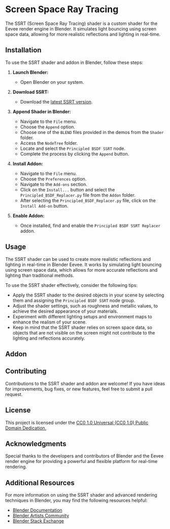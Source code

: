 # Screen Space Ray Tracing
The SSRT (Screen Space Ray Tracing) shader is a custom shader for the Eevee render engine in Blender. It simulates light bouncing using screen space data, allowing for more realistic reflections and lighting in real-time.

## Installation
To use the SSRT shader and addon in Blender, follow these steps:

1. **Launch Blender:**
   - Open Blender on your system.

2. **Download SSRT:**
   - Download the [latest SSRT version](https://github.com/PedroPLopes1/SSRT/releases).

4. **Append Shader in Blender:**
   - Navigate to the `File` menu.
   - Choose the `Append` option.
   - Choose one of the `BLEND` files provided in the demos from the `Shader` folder.
   - Access the `NodeTree` folder.
   - Locate and select the `Principled BSDF SSRT` node.
   - Complete the process by clicking the `Append` button.

5. **Install Addon:**
   - Navigate to the `File` menu.
   - Choose the `Preferences` option.
   - Navigate to the `Add-ons` section.
   - Click on the `Install...` button and select the `Principled_BSDF_Replacer.py` file from the `Addon` folder.
   - After selecting the `Principled_BSDF_Replacer.py` file, click on the `Install Add-on` button.

6. **Enable Addon:**
   - Once installed, find and enable the `Principled BSDF SSRT Replacer` addon.

## Usage
The SSRT shader can be used to create more realistic reflections and lighting in real-time in Blender Eevee. It works by simulating light bouncing using screen space data, which allows for more accurate reflections and lighting than traditional methods.

To use the SSRT shader effectively, consider the following tips:
- Apply the SSRT shader to the desired objects in your scene by selecting them and assigning the `Principled BSDF SSRT` node group.
- Adjust the shader settings, such as roughness and metallic values, to achieve the desired appearance of your materials.
- Experiment with different lighting setups and environment maps to enhance the realism of your scene.
- Keep in mind that the SSRT shader relies on screen space data, so objects that are not visible on the screen might not contribute to the lighting and reflections accurately.

## Addon



## Contributing

Contributions to the SSRT shader and addon are welcome! If you have ideas for improvements, bug fixes, or new features, feel free to submit a pull request.

## License
This project is licensed under the [CC0 1.0 Universal (CC0 1.0) Public Domain Dedication.](https://creativecommons.org/publicdomain/zero/1.0/deed.en)

## Acknowledgments
Special thanks to the developers and contributors of Blender and the Eevee render engine for providing a powerful and flexible platform for real-time rendering.

## Additional Resources
For more information on using the SSRT shader and advanced rendering techniques in Blender, you may find the following resources helpful:
- [Blender Documentation](https://docs.blender.org/manual/en/latest/)
- [Blender Artists Community](https://blenderartists.org/)
- [Blender Stack Exchange](https://blender.stackexchange.com/)
